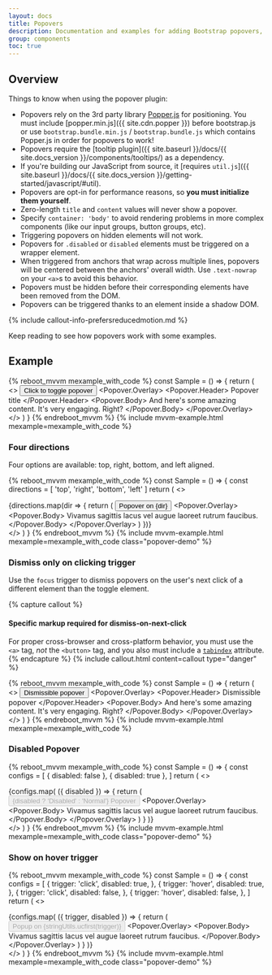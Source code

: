 ```yaml
---
layout: docs
title: Popovers
description: Documentation and examples for adding Bootstrap popovers, like those found in iOS, to any element on your site.
group: components
toc: true
---
```


## Overview

Things to know when using the popover plugin:

- Popovers rely on the 3rd party library [Popper.js](https://popper.js.org/) for positioning. You must include [popper.min.js]({{ site.cdn.popper }}) before bootstrap.js or use `bootstrap.bundle.min.js` / `bootstrap.bundle.js` which contains Popper.js in order for popovers to work!
- Popovers require the [tooltip plugin]({{ site.baseurl }}/docs/{{ site.docs_version }}/components/tooltips/) as a dependency.
- If you're building our JavaScript from source, it [requires `util.js`]({{ site.baseurl }}/docs/{{ site.docs_version }}/getting-started/javascript/#util).
- Popovers are opt-in for performance reasons, so **you must initialize them yourself**.
- Zero-length `title` and `content` values will never show a popover.
- Specify `container: 'body'` to avoid rendering problems in more complex components (like our input groups, button groups, etc).
- Triggering popovers on hidden elements will not work.
- Popovers for `.disabled` or `disabled` elements must be triggered on a wrapper element.
- When triggered from anchors that wrap across multiple lines, popovers will be centered between the anchors' overall width. Use `.text-nowrap` on your `<a>`s to avoid this behavior.
- Popovers must be hidden before their corresponding elements have been removed from the DOM.
- Popovers can be triggered thanks to an element inside a shadow DOM.

{% include callout-info-prefersreducedmotion.md %}

Keep reading to see how popovers work with some examples.

## Example

{% reboot_mvvm mexample_with_code %}
const Sample = () => {
  return (
    <>
      <Popover placement="right">
        <Button size="lg" type="danger">Click to toggle popover</Button>
        <Popover.Overlay>
          <Popover.Header>
            Popover title
          </Popover.Header>
          <Popover.Body>
            And here's some amazing content. It's very engaging. Right?
          </Popover.Body>
        </Popover.Overlay>
      </Popover>
    </>
  )
}
{% endreboot_mvvm %}
{% include mvvm-example.html mexample=mexample_with_code %}

### Four directions

Four options are available: top, right, bottom, and left aligned.

{% reboot_mvvm mexample_with_code %}
const Sample = () => {
  const directions = [ 'top', 'right', 'bottom', 'left' ]
  return (
    <>
      <div class="bd-example-popovers d-flex justify-content-between">
        {directions.map(dir => {
          return (
            <Popover placement={dir}>
              <Button type="secondary">Popover on {dir}</Button>
              <Popover.Overlay>
                <Popover.Body>
                  Vivamus sagittis lacus vel augue laoreet rutrum faucibus.
                </Popover.Body>
              </Popover.Overlay>
            </Popover>
          )
        })}
      </div>
    </>
  )
}
{% endreboot_mvvm %}
{% include mvvm-example.html mexample=mexample_with_code class="popover-demo" %}

### Dismiss only on clicking trigger

Use the `focus` trigger to dismiss popovers on the user's next click of a different element than the toggle element.

{% capture callout %}
#### Specific markup required for dismiss-on-next-click

For proper cross-browser and cross-platform behavior, you must use the `<a>` tag, _not_ the `<button>` tag, and you also must include a [`tabindex`](https://developer.mozilla.org/en-US/docs/Web/HTML/Global_attributes/tabindex) attribute.
{% endcapture %}
{% include callout.html content=callout type="danger" %}


{% reboot_mvvm mexample_with_code %}
const Sample = () => {
  return (
    <>
      <Popover placement="right" dismissOnClickAway={false}>
        <Button as="a" tabindex="0" size="lg" type="danger">Dismissible popover</Button>
        <Popover.Overlay>
          <Popover.Header>
            Dismissible popover
          </Popover.Header>
          <Popover.Body>
            And here's some amazing content. It's very engaging. Right?
          </Popover.Body>
        </Popover.Overlay>
      </Popover>
    </>
  )
}
{% endreboot_mvvm %}
{% include mvvm-example.html mexample=mexample_with_code %}

### Disabled Popover

{% reboot_mvvm mexample_with_code %}
const Sample = () => {
  const configs = [
    { disabled: false },
    { disabled: true },
  ]
  return (
    <>
      <div class="bd-example-popovers">
        {configs.map(
          ({ disabled }) => {
            return (
              <Popover placement='right'>
                <Button class="mr-2" type="primary" disabled={disabled}>
                  {disabled ? 'Disabled' : 'Normal'} Popover
                </Button>
                <Popover.Overlay>
                  <Popover.Body>
                    Vivamus sagittis lacus vel augue laoreet rutrum faucibus.
                  </Popover.Body>
                </Popover.Overlay>
              </Popover>
            )
          }
        )}
      </div>
    </>
  )
}
{% endreboot_mvvm %}
{% include mvvm-example.html mexample=mexample_with_code class="popover-demo" %}

### Show on hover trigger

{% reboot_mvvm mexample_with_code %}
const Sample = () => {
  const configs = [
    { trigger: 'click', disabled: true, },
    { trigger: 'hover', disabled: true, },
    { trigger: 'click', disabled: false, },
    { trigger: 'hover', disabled: false, },
  ]
  return (
    <>
      <div class="bd-example-popovers">
        {configs.map(
          ({ trigger, disabled }) => {
            return (
              <Popover placement='right' trigger={trigger} disabled={disabled}>
                <Button class="mr-2" type="primary" disabled={disabled}>
                  Popup on {stringUtils.ucfirst(trigger)}
                </Button>
                <Popover.Overlay>
                  <Popover.Body>
                    Vivamus sagittis lacus vel augue laoreet rutrum faucibus.
                  </Popover.Body>
                </Popover.Overlay>
              </Popover>
            )
          }
        )}
      </div>
    </>
  )
}
{% endreboot_mvvm %}
{% include mvvm-example.html mexample=mexample_with_code class="popover-demo" %}

